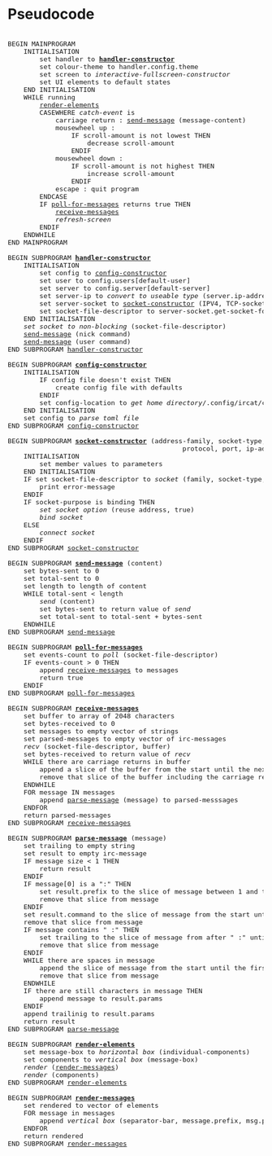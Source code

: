 # Pseudocode

<pre>
<font size=3>
BEGIN MAINPROGRAM  
    INITIALISATION  
        set handler to <h4 style="display: inline"><u>handler-constructor</u></h4>   
        set colour-theme to handler.config.theme  
        set screen to <i>interactive-fullscreen-constructor</i>  
        set UI elements to default states  
    END INITIALISATION  
    WHILE running
        <u>render-elements</u>  
        CASEWHERE <i>catch-event</i> is  
            carriage return : <u>send-message</u> (message-content)  
            mousewheel up :   
                IF scroll-amount is not lowest THEN  
                    decrease scroll-amount  
                ENDIF  
            mousewheel down :   
                IF scroll-amount is not highest THEN  
                    increase scroll-amount  
                ENDIF  
            escape : quit program  
        ENDCASE  
        IF <u>poll-for-messages</u> returns true THEN  
            <u>receive-messages</u>  
            <i>refresh-screen</i>  
        ENDIF  
    ENDWHILE
END MAINPROGRAM  
  
BEGIN SUBPROGRAM <h4 style="display: inline"><u>handler-constructor</u></h4>  
    INITIALISATION  
        set config to <u>config-constructor</u>  
        set user to config.users[default-user]  
        set server to config.server[default-server]  
        set server-ip to <i>convert to useable type</i> (server.ip-address)  
        set server-socket to <u>socket-constructor</u> (IPV4, TCP-socket, any, 6667, server-ip)  
        set socket-file-descriptor to server-socket.get-socket-fd  
    END INITIALISATION  
    <i>set socket to non-blocking</i> (socket-file-descriptor)  
    <u>send-message</u> (nick command)  
    <u>send-message</u> (user command)  
END SUBPROGRAM <u>handler-constructor</u>  
  
BEGIN SUBPROGRAM <h4 style="display: inline"><u>config-constructor</u></h4>  
    INITIALISATION  
        IF config file doesn't exist THEN  
            create config file with defaults  
        ENDIF  
        set config-location to <i>get home directory</i>/.config/ircat/config/toml  
    END INITIALISATION  
    set config to <i>parse toml file</i>  
END SUBPROGRAM <u>config-constructor</u>  
  
BEGIN SUBPROGRAM <h4 style="display: inline"><u>socket-constructor</u></h4> (address-family, socket-type,  
                                            protocol, port, ip-address)  
    INITIALISATION  
        set member values to parameters  
    END INITIALISATION  
    IF set socket-file-descriptor to <i>socket</i> (family, socket-type, protocol) returns an error THEN  
        print error-message  
    ENDIF  
    IF socket-purpose is binding THEN  
        <i>set socket option</i> (reuse address, true)  
        <i>bind socket</i>   
    ELSE   
        <i>connect socket</i>  
    ENDIF  
END SUBPROGRAM <u>socket-constructor</u>  
  
BEGIN SUBPROGRAM <h4 style="display: inline"><u>send-message</u></h4> (content)  
    set bytes-sent to 0  
    set total-sent to 0  
    set length to length of content  
    WHILE total-sent < length  
        <i>send</i> (content)  
        set bytes-sent to return value of <i>send</i>  
        set total-sent to total-sent + bytes-sent  
    ENDWHILE  
END SUBPROGRAM <u>send-message</u>  
  
BEGIN SUBPROGRAM <h4 style="display: inline"><u>poll-for-messages</u></h4>  
    set events-count to <i>poll</i> (socket-file-descriptor)  
    IF events-count > 0 THEN  
        append <u>receive-messages</u> to messages  
        return true  
    ENDIF  
END SUBPROGRAM <u>poll-for-messages</u>  
  
BEGIN SUBPROGRAM <h4 style="display: inline"><u>receive-messages</u></h4>  
    set buffer to array of 2048 characters  
    set bytes-received to 0  
    set messages to empty vector of strings  
    set parsed-messages to empty vector of irc-messages   
    <i>recv</i> (socket-file-descriptor, buffer)  
    set bytes-received to return value of <i>recv</i>  
    WHILE there are carriage returns in buffer   
        append a slice of the buffer from the start until the next carriage return to messages  
        remove that slice of the buffer including the carriage return  
    ENDWHILE  
    FOR message IN messages   
        append <u>parse-message</u> (message) to parsed-messsages  
    ENDFOR  
    return parsed-messages  
END SUBPROGRAM <u>receive-messages</u>  
  
BEGIN SUBPROGRAM <h4 style="display: inline"><u>parse-message</u></h4> (message)  
    set trailing to empty string  
    set result to empty irc-message  
    IF message size < 1 THEN  
        return result  
    ENDIF  
    IF message[0] is a ":" THEN  
        set result.prefix to the slice of message between 1 and the first space  
        remove that slice from message  
    ENDIF  
    set result.command to the slice of message from the start until the first space  
    remove that slice from message  
    IF message contains " :" THEN  
        set trailing to the slice of message from after " :" until the end  
        remove that slice from message  
    ENDIF  
    WHILE there are spaces in message  
        append the slice of message from the start until the first space to result.params  
        remove that slice from message  
    ENDWHILE  
    IF there are still characters in message THEN  
        append message to result.params  
    ENDIF  
    append trailinig to result.params  
    return result  
END SUBPROGRAM <u>parse-message</u>   
  
BEGIN SUBPROGRAM <h4 style="display: inline"><u>render-elements</u></h4>  
    set message-box to <i>horizontal box</i> (individual-components)
    set components to <i>vertical box</i> (message-box)
    <i>render</i> (<u>render-messages</u>)
    <i>render</i> (components)
END SUBPROGRAM <u>render-elements</u>  

BEGIN SUBPROGRAM <h4 style="display: inline"><u>render-messages</u></h4>  
    set rendered to vector of elements
    FOR message in messages
        append <i>vertical box</i> (separator-bar, message.prefix, msg.params[last]) to rendered
    ENDFOR
    return rendered
END SUBPROGRAM <u>render-messages</u>  

</font>
</pre>  
  
  
  
  
  
  
  
  
  
  
  
  

